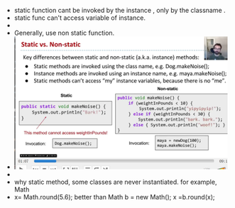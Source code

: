 - static function cant be invoked by the instance , only by the classname .
- static func can't access variable of instance.
-
- Generally, use non static function.
- ![image.png](../assets/image_1694581474736_0.png)
-
- why static method, some classes are never instantiated. for example, Math
- x= Math.round(5.6);   better than   Math  b = new Math(); x =b.round(x);